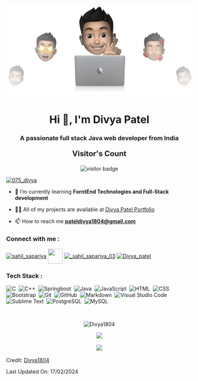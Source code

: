 <p align="center"><img src="cover-thompson.png"></p>
<h1 align="center">Hi 👋, I'm Divya Patel</h1>
<h3 align="center">A passionate full stack Java web developer from India</h3>

<p align="center" style = "font-size:20px;"><b>Visitor's Count</b></p>
<p align="center"><img src="https://profile-counter.glitch.me/%7BDivya1804%7D/count.svg" alt="visitor badge"/></p>

<p align="left"> <a href="https://twitter.com/075_divya" target="blank"><img src="https://img.shields.io/twitter/follow/075_divya?logo=twitter&style=for-the-badge" alt="075_divya" /></a> </p>

<!-- <img height="400" align="center" src="https://i.pinimg.com/originals/f1/e7/34/f1e734f9cade86fe737a9aa404ad5677.gif" alt="coder image" /> -->

- 🌱 I’m currently learning **ForntEnd Technologies and Full-Stack development**

- 👨‍💻 All of my projects are available at [Divya Patel Portfolio](#portfolio)

- 📫 How to reach me **pateldivya1804@gmail.com**

<h3 align="left"><spam style = "border-bottom:2px solid white; padding-bottom:5px">Connect with me : </spam></h3>
<p align="left">
<a href="https://twitter.com/075_divya" target="blank"><img align="center" src="https://img.icons8.com/color/48/null/twitter--v1.png" alt="sahil_sapariya" height="40" width="40" /></a>
<a href="https://linkedin.com/in/divya-patel-32512b197" target="blank"><img align="center" src="https://img.icons8.com/color/48/null/linkedin-circled--v1.png" height="40" width="40" /></a>
<a href="https://instagram.com/patel_divya1804" target="blank"><img align="center" src="https://img.icons8.com/fluency/48/null/instagram-new.png" alt="_sahil_sapariya_03" height="40" width="40" /></a>
<!-- <a href="https://www.youtube.com/channel/UCxiHXMxexflSct4lUD0MaCA" target="blank"><img align="center" src="https://img.icons8.com/color/48/null/youtube-play.png" alt="sahil sapariya" height="40" width="40" /></a> -->
<a href="https://www.leetcode.com/sahil_sapariya" target="blank"><img align="center" src="https://img.icons8.com/external-tal-revivo-color-tal-revivo/48/null/external-level-up-your-coding-skills-and-quickly-land-a-job-logo-color-tal-revivo.png" alt="Divya_patel" height="30" width="30" /></a>

</p>





<h3 align="left"><spam style = "border-bottom:2px solid white; padding-bottom:5px">Tech Stack : </spam></h3>


![C](https://img.shields.io/badge/-C-05122A?style=flat&logo=C&logoColor=A8B9CC)&nbsp;
![C++](https://img.shields.io/badge/-C++-05122A?style=flat&logo=C%2B%2B&logoColor=00599C)&nbsp;
![Springboot](https://img.shields.io/badge/springboot-239120?style=flat&logo=springboot&logoColor=white)&nbsp;
![Java](https://img.shields.io/badge/-Java-05122A?style=flat&logo=Java&logoColor=FFA518)&nbsp;
![JavaScript](https://img.shields.io/badge/-JavaScript-05122A?style=flat&logo=javascript)&nbsp;
![HTML](https://img.shields.io/badge/-HTML-05122A?style=flat&logo=HTML5)&nbsp;
![CSS](https://img.shields.io/badge/-CSS-05122A?style=flat&logo=CSS3&logoColor=1572B6)&nbsp;
![Bootstrap](https://img.shields.io/badge/-Bootstrap-05122A?style=flat&logo=bootstrap&logoColor=563D7C)&nbsp;
![Git](https://img.shields.io/badge/-Git-05122A?style=flat&logo=git)&nbsp;
![GitHub](https://img.shields.io/badge/-GitHub-05122A?style=flat&logo=github)&nbsp;
![Markdown](https://img.shields.io/badge/-Markdown-05122A?style=flat&logo=markdown)&nbsp;
![Visual Studio Code](https://img.shields.io/badge/-Visual%20Studio%20Code-05122A?style=flat&logo=visual-studio-code&logoColor=007ACC)&nbsp;
![Sublime Text](https://img.shields.io/badge/-Sublime%20Text-05122A?style=flat&logo=sublime-text&logoColor=FF9800)&nbsp;
![PostgreSQL](https://img.shields.io/badge/-PostgreSQL-05122A?style=flat&logo=postgresql&logoColor=336791)&nbsp;
![MySQL](https://img.shields.io/badge/-MySQL-05122A?style=flat&logo=mysql&logoColor=4479A1)&nbsp;


<!-- <p><img align="left" style="margin: 1rem 0" src="https://github-readme-stats.vercel.app/api/top-langs?username=divya1804&show_icons=true&locale=en&layout=compact" alt="Divya 1804" /></p>

<p>&nbsp;<img align="center" style="margin: 1rem 0" src="https://github-readme-stats.vercel.app/api?username=divya1804&show_icons=true&locale=en" alt="Divya 1804" /></p>

<p><img align="center" src="https://github-readme-streak-stats.herokuapp.com/?user=divya1804&" alt="Divya 1804" /></p> -->
<br>
<p align="center"><img src="https://github-readme-stats-kevintamakuwala.vercel.app/api?username=divya1804&count_private=true&show_icons=true&locale=en&theme=chartreuse-dark" alt="Divya1804" width="480"></p>
<p align="center" ><img src="https://github-readme-streak-stats.herokuapp.com?user=divya1804&count_private=true&theme=chartreuse-dark" width="480"></p>
<p align="center"><img src="https://github-readme-stats-kevintamakuwala.vercel.app/api/top-langs/?username=Divya1804&count_private=true&layout=compact&hide=TSQL&theme=chartreuse-dark" width="480"></p>

Credit: [Divya1804](https://github.com/Divya1804)

Last Updated On: 17/02/2024

<!--
**Divya1804/Divya1804** is a ✨ _special_ ✨ repository because its `README.md` (this file) appears on your GitHub profile.

Here are some ideas to get you started:

- 🔭 I’m currently working on ...
- 🌱 I’m currently learning ...
- 👯 I’m looking to collaborate on ...
- 🤔 I’m looking for help with ...
- 💬 Ask me about ...
- 📫 How to reach me: ...
- 😄 Pronouns: ...
- ⚡ Fun fact: ...
-->
